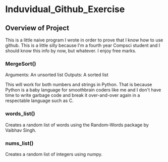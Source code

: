 # Induvidual_Github_Exercise

## Overview of Project
This is a little naive program I wrote in order to prove that I know how to use github. This is a little silly because I'm a fourth year Compsci student and I should know this info by now, but whatever. I enjoy free marks. 

### MergeSort()
Arguments: An unsorted list
Outputs: A sorted list

This will work for both numbers and strings in Python. That is because Python is a baby language for smoothbrain coders like me and I don't have time to write garbage code and break it over-and-over again in a respectable language such as C.

### words_list()
Creates a random list of words using the Random-Words package by Vaibhav Singh.  

### nums_list()
Creates a random list of integers using numpy. 